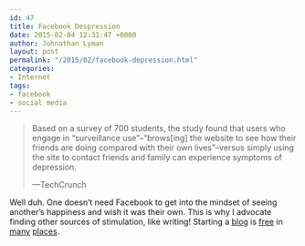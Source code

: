 ```yaml
---
id: 47
title: Facebook Despression
date: 2015-02-04 12:31:47 +0000
author: Johnathan Lyman
layout: post
permalink: "/2015/02/facebook-depression.html"
categories:
- Internet
tags:
- facebook
- social media
---
```

> Based on a survey of 700 students, the study found that users who engage in “surveillance use”–“brows\[ing\] the website to see how their friends are doing compared with their own lives”–versus simply using the site to contact friends and family can experience symptoms of depression.  
>   
> —TechCrunch

Well duh. One doesn’t need Facebook to get into the mindset of seeing another’s happiness and wish it was their own. This is why I advocate finding other sources of stimulation, like writing! Starting a [blog][1] is [free][2] in [many][3] [places][4].

[1]: http://wordpress.com
[2]: http://tumblr.com
[3]: http://blogger.com
[4]: http://medium.com